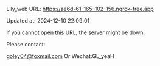Lily_web URL: https://ae6d-61-165-102-156.ngrok-free.app

Updated at: 2024-12-10 22:09:01

If you cannot open this URL, the server might be down.

Please contact: 

goley04@foxmail.com Or Wechat:GL_yeaH